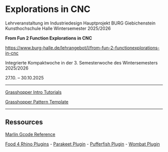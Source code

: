 
# Explorations in CNC 

Lehrveranstaltung im Industriedesign Hauptprojekt BURG Giebichenstein Kunsthochschule Halle Wintersemester 2025/2026

**From Fun 2 Function Explorations in CNC**

https://www.burg-halle.de/lehrangebot/l/from-fun-2-functionexplorations-in-cnc

Integrierte Kompaktwoche in der 3. Semesterwoche des Wintersemesters 2025/2026

27.10. – 30.10.2025

____

[Grasshopper Intro Tutorials](Courses/Explorations_in_CNC/GrasshopperIntroTutorials.md)

[Grasshopper Pattern Template](Courses/Explorations_in_CNC/PatternTemplate.md)

___

## Ressources

[Marlin Gcode Reference](https://marlinfw.org/meta/gcode/)

[Food 4 Rhino Plugins](https://www.food4rhino.com/)
    - [Parakeet Plugin](https://www.food4rhino.com/app/parakeet)
    - [Pufferfish Plugin](https://www.food4rhino.com/app/pufferfish)
    - [Wombat Plugin](https://www.food4rhino.com/app/wombat)